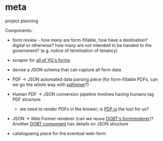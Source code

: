 # meta
project planning

Components:

* form review - how many are form-fillable, how have a destination? digital or otherwise? how many are _not_ intended to be handed to the government? (e.g. notice of termination of tenancy)
* scraper for [all of YG's forms](http://www.gov.yk.ca/forms/all.html)

* devise a JSON schema that can capture all form data
* PDF -> JSON automated data parsing piece (for form-fillable PDFs, can we go the whole way with [pdfminer](https://github.com/euske/pdfminer)?)
* Human PDF -> JSON conversion pipeline involves having humans tag PDF structure
  * we need to render PDFs in the brower; is [PDF.js](https://mozilla.github.io/pdf.js/) the tool for us?
* JSON -> Web Former renderer (can we reuse [DOBT's formrenderer](https://github.com/dobtco/formrenderer-base))? Another [DOBT component](https://github.com/dobtco/formbuilder) has details on JSON structure 
* catalogueing piece for the eventual web-form
